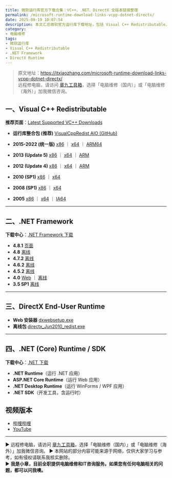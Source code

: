 ```yaml
---
title: 微软运行库官方下载合集：VC++、.NET、DirectX 全版本链接整理
permalink: /microsoft-runtime-download-links-vcpp-dotnet-directx/
date: 2025-09-19 10:07:54
description: 本文汇总微软官方运行库下载地址，包括 Visual C++ Redistributable、.NET Framework、DirectX 及 .NET Runtime，提供各版本直达链接，方便开发者与系统管理员快速获取所需组件。
category:
- 电脑维修
tags:
- 微软运行库
- Visual C++ Redistributable
- .NET Framework
- DirectX Runtime
---
```


> 原文地址：<https://itxiaozhang.com/microsoft-runtime-download-links-vcpp-dotnet-directx/>  
> 远程修电脑，请访问 [章九工具箱](https://zhang9.com/)，选择「电脑维修（国内）」或「电脑维修（海外）」加我微信咨询。    

## 一、Visual C++ Redistributable

**推荐页面**：[Latest Supported VC++ Downloads](https://learn.microsoft.com/en-us/cpp/windows/latest-supported-vc-redist?view=msvc-170)

* **运行库整合包 (推荐)**
  [VisualCppRedist AIO (GitHub)](https://github.com/abbodi1406/vcredist/releases)

* **2015-2022 (统一版)**
  [x86](https://aka.ms/vs/17/release/vc_redist.x86.exe) ｜ [x64](https://aka.ms/vs/17/release/vc_redist.x64.exe) ｜ [ARM64](https://aka.ms/vs/17/release/vc_redist.arm64.exe)

* **2013 (Update 5)**
  [x86](https://download.microsoft.com/download/2/E/6/2E61CFA4-993B-4DD4-91DA-3737CD5CD6E3/vcredist_x86.exe) ｜ [x64](https://download.microsoft.com/download/2/E/6/2E61CFA4-993B-4DD4-91DA-3737CD5CD6E3/vcredist_x64.exe) ｜ [ARM](https://download.microsoft.com/download/2/E/6/2E61CFA4-993B-4DD4-91DA-3737CD5CD6E3/vcredist_arm.exe)

* **2012 (Update 4)**
  [x86](https://download.microsoft.com/download/1/6/B/16B06F60-3B20-4FF2-B699-5E9B7962F9AE/VSU_4/vcredist_x86.exe) ｜ [x64](https://download.microsoft.com/download/1/6/B/16B06F60-3B20-4FF2-B699-5E9B7962F9AE/VSU_4/vcredist_x64.exe) ｜ [ARM](https://download.microsoft.com/download/1/6/B/16B06F60-3B20-4FF2-B699-5E9B7962F9AE/VSU_4/vcredist_arm.exe)

* **2010 (SP1)**
  [x86](https://download.microsoft.com/download/1/6/5/165255E7-1014-4D0A-B094-B6A430A6BFFC/vcredist_x86.exe) ｜ [x64](https://download.microsoft.com/download/1/6/5/165255E7-1014-4D0A-B094-B6A430A6BFFC/vcredist_x64.exe)

* **2008 (SP1)**
  [x86](https://download.microsoft.com/download/5/D/8/5D8C65CB-C849-4025-8E95-C3966CAFD8AE/vcredist_x86.exe) ｜ [x64](https://download.microsoft.com/download/5/D/8/5D8C65CB-C849-4025-8E95-C3966CAFD8AE/vcredist_x64.exe)

* **2005**
  [x86](https://download.microsoft.com/download/8/B/4/8B42259F-5D70-43F4-AC2E-4B208FD8D66A/vcredist_x86.EXE) ｜ [x64](https://download.microsoft.com/download/8/B/4/8B42259F-5D70-43F4-AC2E-4B208FD8D66A/vcredist_x64.EXE) ｜ [IA64](https://download.microsoft.com/download/8/B/4/8B42259F-5D70-43F4-AC2E-4B208FD8D66A/vcredist_IA64.EXE)

---

## 二、.NET Framework

**下载中心**：[.NET Framework 下载](https://dotnet.microsoft.com/download/dotnet-framework)

* **4.8.1** [页面](https://dotnet.microsoft.com/en-us/download/dotnet-framework/net481)
* **4.8** [离线](https://support.microsoft.com/en-us/topic/microsoft-net-framework-4-8-offline-installer-for-windows-9d23f658-3b97-68ab-d013-aa3c3e7495e0)
* **4.7.2** [离线](https://download.microsoft.com/download/6/E/4/6E48E8AB-DC00-419E-9700-19FFC7A0CAFE/NDP472-KB4054530-x86-x64-AllOS-ENU.exe)
* **4.6.2** [离线](https://download.microsoft.com/download/F/9/4/F942F07D-F26F-4F30-B4E3-EBD54FABA377/NDP462-KB3151800-x86-x64-AllOS-ENU.exe)
* **4.5.2** [离线](https://download.microsoft.com/download/E/2/1/E21644B5-2DF2-47C2-91BD-63C560427900/NDP452-KB2901907-x86-x64-AllOS-ENU.exe)
* **4.0** [Web](https://download.microsoft.com/download/1/B/4/1B4DE605-8378-47DA-8F73-778B39C5E51F/dotNetFx40_Full_setup.exe) ｜ [离线](https://download.microsoft.com/download/9/5/A/95A9616B-7A37-4AF6-BC36-D6EA96C8DAAE/dotNetFx40_Full_x86_x64.exe)
* **3.5 SP1** [离线](https://download.microsoft.com/download/2/0/E/20E90413-712F-438C-988E-FDAA79A8AC3D/dotnetfx35.exe)

---

## 三、DirectX End-User Runtime

* **Web 安装器** [dxwebsetup.exe](https://www.microsoft.com/en-us/download/details.aspx?id=35)
* **离线包** [directx_Jun2010_redist.exe](https://download.microsoft.com/download/8/4/A/84A35BF1-DAFE-4AE8-82AF-AD2AE20B6B14/directx_Jun2010_redist.exe)

---

## 四、.NET (Core) Runtime / SDK

**下载中心**：[.NET 下载](https://dotnet.microsoft.com/download)

* **.NET Runtime**（运行 .NET 应用）
* **ASP.NET Core Runtime**（运行 Web 应用）
* **.NET Desktop Runtime**（运行 WinForms / WPF 应用）
* **.NET SDK**（开发工具，含运行时）


## 视频版本

- [哔哩哔哩](https://space.bilibili.com/3546607630944387)
- [YouTube](https://www.youtube.com/@itxiaozhang)

---
▶ 远程修电脑，请访问 [章九工具箱](https://zhang9.com/)，选择「电脑维修（国内）」或「电脑维修（海外）」加我微信咨询。 
▶ 本网站的部分内容可能来源于网络，仅供大家学习与参考，如有侵权请联系我核实删除。  
▶ **我是小章，目前全职提供电脑维修和IT咨询服务。如果您有任何电脑相关的问题，都可以问我噢。**  
